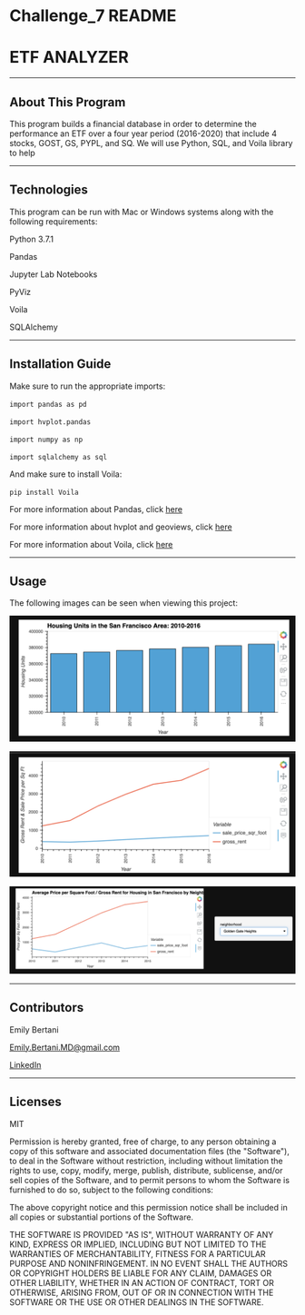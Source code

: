 # Challenge_7 README

# ETF ANALYZER

---

## About This Program

This program builds a financial database in order to determine the performance an ETF over a four year period (2016-2020) that include 4 stocks, GOST, GS, PYPL, and SQ. We will use Python, SQL, and Voila library to help

---

## Technologies

This program can be run with Mac or Windows systems along with the following requirements:

Python 3.7.1

Pandas

Jupyter Lab Notebooks

PyViz

Voila

SQLAlchemy



---


## Installation Guide

Make sure to run the appropriate imports:

`import pandas as pd`

`import hvplot.pandas`

`import numpy as np`

`import sqlalchemy as sql`

And make sure to install Voila:

`pip install Voila`


For more information about Pandas, click [here](https://pandas.pydata.org/)

For more information about hvplot and geoviews, click [here](https://hvplot.holoviz.org/)

For more information about Voila, click [here](https://voila-gallery.org/)


---


## Usage


The following images can be seen when viewing this project:

![Bar Graph of Housing Unit Prices per Year in San Francisco](https://github.com/EmilyBertani/Challenge_6/blob/main/Bar_graph.png)

![Line Graph of Sale Price per Square Foot and Gross Rent Comparisons](https://github.com/EmilyBertani/Challenge_6/blob/main/Line_graph.png)

![Line Graph of Sale Price per Square Foot and Gross Rent Comparisons by Neighborood](https://github.com/EmilyBertani/Challenge_6/blob/main/Line_graph_widget_1.png)

---


## Contributors

Emily Bertani

Emily.Bertani.MD@gmail.com

[LinkedIn](https://www.linkedin.com/feed/)

---

## Licenses

MIT

Permission is hereby granted, free of charge, to any person obtaining a copy of this software and associated documentation files (the "Software"), to deal in the Software without restriction, including without limitation the rights to use, copy, modify, merge, publish, distribute, sublicense, and/or sell copies of the Software, and to permit persons to whom the Software is furnished to do so, subject to the following conditions:

The above copyright notice and this permission notice shall be included in all copies or substantial portions of the Software.

THE SOFTWARE IS PROVIDED "AS IS", WITHOUT WARRANTY OF ANY KIND, EXPRESS OR IMPLIED, INCLUDING BUT NOT LIMITED TO THE WARRANTIES OF MERCHANTABILITY, FITNESS FOR A PARTICULAR PURPOSE AND NONINFRINGEMENT. IN NO EVENT SHALL THE AUTHORS OR COPYRIGHT HOLDERS BE LIABLE FOR ANY CLAIM, DAMAGES OR OTHER LIABILITY, WHETHER IN AN ACTION OF CONTRACT, TORT OR OTHERWISE, ARISING FROM, OUT OF OR IN CONNECTION WITH THE SOFTWARE OR THE USE OR OTHER DEALINGS IN THE SOFTWARE.


